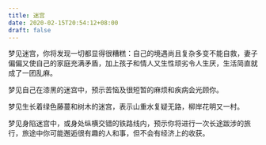 ```yaml
---
title: 迷宫
date: 2020-02-15T20:54:12+08:00
draft: false
---
```


梦见迷宫，你将发现一切都显得很糟糕：自己的境遇尚且复杂多变不能自救，妻子偏偏又使自己的家庭充满矛盾，加上孩子和情人又生性顽劣令人生厌，生活简直就成了一团乱麻。

梦见自己在漆黑的迷宫中，预示苦恼及很短暂的麻烦和疾病会光顾你。

梦见生长着绿色藤蔓和树木的迷宫，表示山重水复疑无路，柳岸花明又一村。

梦见身陷迷宫中，或身处纵横交错的铁路线内，预示你将进行一次长途跋涉的旅行，旅途中你可能邂逅很有趣的人和事，但不会有经济上的收获。


